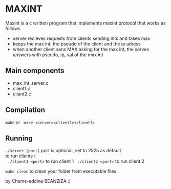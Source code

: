 # MAXINT

Maxint is a c written program that implements maxint protocol that works as follows 
 - server recieves requests from clients sending ints and takes max 
 - keeps the max int, the pseudo of the client and the ip adress
 - when another client sens MAX asking for the max int, the serves answers with pseudo, ip, val of the max int


## Main components 
- max_int_server.c
- client1.c
- client2.c

## Compilation 
``` make ``` or ``` make <server><client1><client2>```
## Running
``` ./server [port] ``` port is optional, set to 2525 as default\
to run clients :\
``` ./client1 <port>``` to run client 1
 ``` ./client2 <port>``` to run client 2


```make clean``` to clean your folder from executable files

by Chems-eddine BEANZIZA :)
